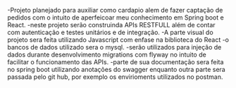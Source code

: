 -Projeto planejado para auxiliar como cardapio alem de fazer captação de pedidos com o intuito de aperfeicoar meu conhecimento em Spring boot e React.
-neste projeto serão construinda APIs RESTFULL além de contar com autenticação e testes unitários e de integração.
-A parte visual do projeto sera feita utilizando Javascript com enfase na biblioteca do React
-o bancos de dados utilizado sera o mysql.
-serão utilizados para injeção de dados durante desenvolvimento migrations com flyway no intuito de facilitar o funcionamento das  APIs.
-parte de sua documentação sera feita no spring boot utilizando anotações do swagger enquanto outra parte sera passada pelo git hub, por exemplo
os envirioments utilizados no postman.
